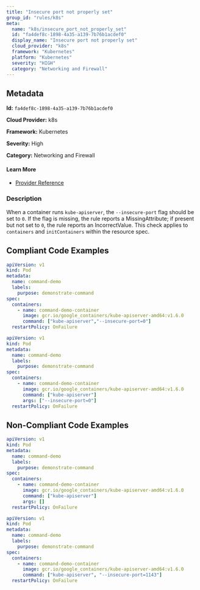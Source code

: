 ```yaml
---
title: "Insecure port not properly set"
group_id: "rules/k8s"
meta:
  name: "k8s/insecure_port_not_properly_set"
  id: "fa4def8c-1898-4a35-a139-7b76b1acdef0"
  display_name: "Insecure port not properly set"
  cloud_provider: "k8s"
  framework: "Kubernetes"
  platform: "Kubernetes"
  severity: "HIGH"
  category: "Networking and Firewall"
---
```

## Metadata

**Id:** `fa4def8c-1898-4a35-a139-7b76b1acdef0`

**Cloud Provider:** k8s

**Framework:** Kubernetes

**Severity:** High

**Category:** Networking and Firewall

#### Learn More

 - [Provider Reference](https://kubernetes.io/docs/reference/command-line-tools-reference/kube-apiserver/)

### Description

 When a container runs `kube-apiserver`, the `--insecure-port` flag should be set to `0`. If the flag is missing, the rule reports a MissingAttribute; if present but not set to `0`, the rule reports an IncorrectValue. This check applies to `containers` and `initContainers` within the resource spec.


## Compliant Code Examples
```yaml
apiVersion: v1
kind: Pod
metadata:
  name: command-demo
  labels:
    purpose: demonstrate-command
spec:
  containers:
    - name: command-demo-container
      image: gcr.io/google_containers/kube-apiserver-amd64:v1.6.0
      command: ["kube-apiserver","--insecure-port=0"]
  restartPolicy: OnFailure

```

```yaml
apiVersion: v1
kind: Pod
metadata:
  name: command-demo
  labels:
    purpose: demonstrate-command
spec:
  containers:
    - name: command-demo-container
      image: gcr.io/google_containers/kube-apiserver-amd64:v1.6.0
      command: ["kube-apiserver"]
      args: ["--insecure-port=0"]
  restartPolicy: OnFailure

```
## Non-Compliant Code Examples
```yaml
apiVersion: v1
kind: Pod
metadata:
  name: command-demo
  labels:
    purpose: demonstrate-command
spec:
  containers:
    - name: command-demo-container
      image: gcr.io/google_containers/kube-apiserver-amd64:v1.6.0
      command: ["kube-apiserver"]
      args: []
  restartPolicy: OnFailure

```

```yaml
apiVersion: v1
kind: Pod
metadata:
  name: command-demo
  labels:
    purpose: demonstrate-command
spec:
  containers:
    - name: command-demo-container
      image: gcr.io/google_containers/kube-apiserver-amd64:v1.6.0
      command: ["kube-apiserver", "--insecure-port=1143"]
  restartPolicy: OnFailure

```